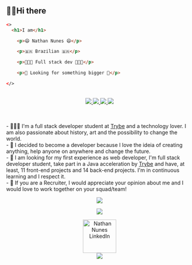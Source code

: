 ## 👋🏽Hi there

```html
<> 
  <h1>I am</h1>

    <p>😄 Nathan Nunes 😄</p>

    <p>🇧🇷 Brazilian 🇧🇷</p>

    <p>👨🏽‍💻 Full stack dev 👨🏽‍💻</p>

    <p>💭 Looking for something bigger 💭</p>

</>
```

<br />

<div style="max-width: 900px; margin: auto;" align="center">
  <a href="https://github.com/NunesNathan/Trybe-Futebol-Clube">
    <img src="https://github-readme-stats.vercel.app/api/pin/?username=nunesnathan&repo=Trybe-Futebol-Clube&show_owner=true&show_icons=true&title_color=6b92ab&icon_color=6b92ab&text_color=eee&bg_color=313131&card_width=21" >
  </a>
  <a href="https://github.com/NunesNathan/trivia-game">
    <img src="https://github-readme-stats.vercel.app/api/pin/?username=nunesnathan&repo=trivia-game&show_owner=true&show_icons=true&title_color=6b92ab&icon_color=6b92ab&text_color=eee&bg_color=313131&card_width=21" >
  </a>
  <a href="https://github.com/NunesNathan/SummerJob-DesafioPratico">
    <img src="https://github-readme-stats.vercel.app/api/pin/?username=nunesnathan&repo=SummerJob-DesafioPratico&show_owner=true&show_icons=true&title_color=6b92ab&icon_color=6b92ab&text_color=eee&bg_color=313131&card_width=21" >
  </a>
  <a href="https://github.com/NunesNathan/WiproJava-Gestao-Time">
    <img src="https://github-readme-stats.vercel.app/api/pin/?username=nunesnathan&repo=WiproJava-Gestao-Time&show_owner=true&show_icons=true&title_color=6b92ab&icon_color=6b92ab&text_color=eee&bg_color=313131&card_width=21" >
  </a>

</div>

<br />
<br />

<div>

  <p>- 👨🏽‍🦱 I'm a full stack developer student at <a href="https://www.betrybe.com/">Trybe</a> and a technology lover. I am also passionate about history, art and the possibility to change the world.<br />
  - 💬 I decided to become a developer because I love the ideia of creating anything, help anyone on anywhere and change the future.<br />
  - 🌱 I am looking for my first experience as web developer, I'm full stack developer student, take part in a Java acceleration by <a href="https://www.betrybe.com/">Trybe</a> and have, at least, 11 front-end projects and 14 back-end projects. I'm in continuous learning and I respect it.<br />
  - 🔎 If you are a Recruiter, I would appreciate your opinion about me and I would love to work together on your squad/team!</p>
</div>

<p align="center">
  <img src="https://github-readme-stats.vercel.app/api?username=nunesnathan&cache_seconds=1800&count_private=true&show_icons=true&title_color=6b92ab&icon_color=6b92ab&text_color=eee&bg_color=313131">
</p>
<p align="center">
  <img src="https://github-readme-stats.vercel.app/api/top-langs/?username=nunesnathan&hide_langs_below=.25&title_color=6b92ab&text_color=eee&bg_color=313131&layout=compact">
</p>

<div align="center">
  <a href="https://www.linkedin.com/in/nathannunes-/">
    <img width="90px" align="center" alt="Nathan Nunes LinkedIn" src="https://www.glintinc.com/wp-content/uploads/2017/09/casestudy-linkedin-logo-grey.png" />
  </a>
</div>
<div align="center">
  <img src="https://komarev.com/ghpvc/?username=nunesnathan&color=313131">
</div>
